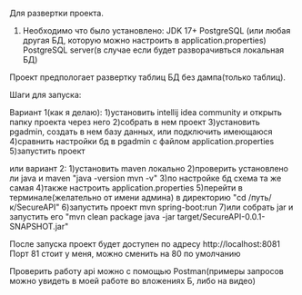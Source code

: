 Для развертки проекта.

1. Необходимо что было установлено:
JDK 17+
PostgreSQL (или любая другая БД, которую можно настроить в application.properties)
PostgreSQL server(в случае если  будет разворачивться локальная БД)

Проект предпологает развертку таблиц БД без дампа(только таблиц).

Шаги для запуска:

Вариант 1(как я делаю):
1)установить intellij idea community и открыть папку проекта через него
2)собрать в нем проект
3)установить pgadmin, создать в нем базу данных, или подключить имеющаюся
4)сравнить настройки бд в pgadmin с файлом application.properties
5)запустить проект

или вариант 2:
1)установить maven локально
2)проверить установлено ли java и maven "java -version
mvn -v" 
3)по настройке бд схема та же самая
4)также настроить application.properties
5)перейти в терминале(желательно от имени админа) в
директорию "cd /путь/к/SecureAPI"
6)запустить проект mvn spring-boot:run
7)или собрать jar и запустить его "mvn clean package
java -jar target/SecureAPI-0.0.1-SNAPSHOT.jar"


После запуска проект будет доступен по адресу http://localhost:8081
Порт 81 стоит у меня, можно сменить на 80 по умолчанию

Проверить работу api можно с помощью Postman(примеры запросов можно увидеть
в моей работе во вложениях Б, либо на видео)

